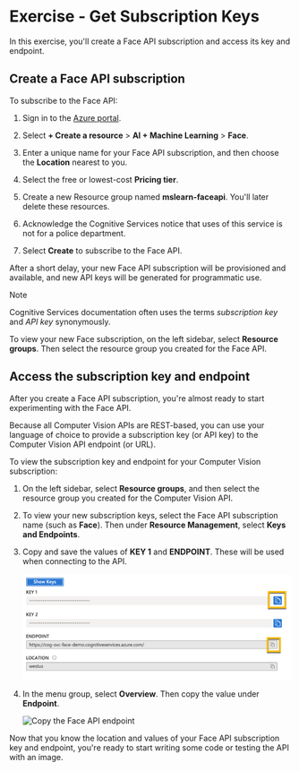 # Exercise - Get Subscription Keys

In this exercise, you'll create a Face API subscription and access its key and endpoint.

## Create a Face API subscription

To subscribe to the Face API:

1. Sign in to the [Azure portal](https://portal.azure.com?azure-portal=true).

1. Select **+ Create a resource** > **AI + Machine Learning** > **Face**.

1. Enter a unique name for your Face API subscription, and then choose the **Location** nearest to you.

1. Select the free or lowest-cost **Pricing tier**.

1. Create a new Resource group named **mslearn-faceapi**. You'll later delete these resources.

1. Acknowledge the Cognitive Services notice that uses of this service is not for a police department.

1. Select **Create** to subscribe to the Face API.

After a short delay, your new Face API subscription will be provisioned and available, and new API keys will be generated for programmatic use.

> [!NOTE]
> Cognitive Services documentation often uses the terms *subscription key* and *API key* synonymously.

To view your new Face subscription, on the left sidebar, select **Resource groups**. Then select the resource group you created for the Face API.

## Access the subscription key and endpoint

After you create a Face API subscription, you're almost ready to start experimenting with the Face API.

Because all Computer Vision APIs are REST-based, you can use your language of choice to provide a subscription key (or API key) to the Computer Vision API endpoint (or URL).

To view the subscription key and endpoint for your Computer Vision subscription:

1. On the left sidebar, select **Resource groups**, and then select the resource group you created for the Computer Vision API.

1. To view your new subscription keys, select the Face API subscription name (such as **Face**). Then under **Resource Management**, select **Keys and Endpoints**.

1. Copy and save the values of **KEY 1** and **ENDPOINT**. These will be used when connecting to the API.

    ![Copy the Face subscription key](media/face-api-key-and-endpoint-ssm.png)

1. In the menu group, select **Overview**. Then copy the value under **Endpoint**.

    ![Copy the Face API endpoint](media/6-subscribe-to-face-api-endpoint.png)

Now that you know the location and values of your Face API subscription key and endpoint, you're ready to start writing some code or testing the API with an image.
